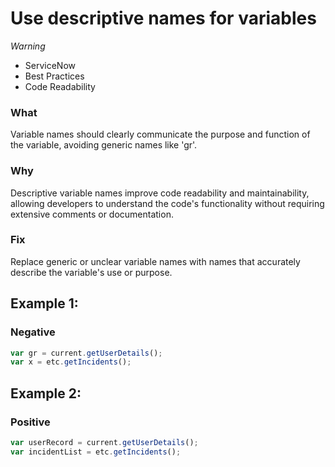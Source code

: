 <!-- #title -->
# Use descriptive names for variables

<!-- #severity -->
*Warning*

<!-- #categories -->
- ServiceNow
- Best Practices
- Code Readability

<!-- #description -->
### What
Variable names should clearly communicate the purpose and function of the variable, avoiding generic names like 'gr'.

### Why
Descriptive variable names improve code readability and maintainability, allowing developers to understand the code's functionality without requiring extensive comments or documentation.

### Fix
Replace generic or unclear variable names with names that accurately describe the variable's use or purpose.


<!-- #examples -->

## Example 1:

<!-- #example-->

### Negative

<!-- #example_negative_code-->

```js
var gr = current.getUserDetails();
var x = etc.getIncidents();
```

## Example 2:

<!-- #example-->

### Positive

<!-- #example_positive_code-->

```js
var userRecord = current.getUserDetails();
var incidentList = etc.getIncidents();
```
